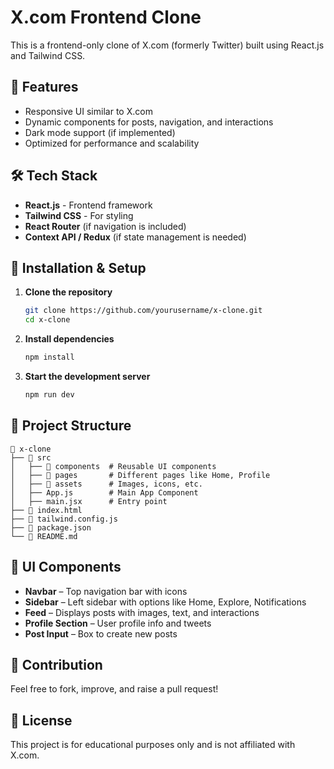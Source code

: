 # X.com Frontend Clone

This is a frontend-only clone of X.com (formerly Twitter) built using React.js and Tailwind CSS.

## 🚀 Features
- Responsive UI similar to X.com
- Dynamic components for posts, navigation, and interactions
- Dark mode support (if implemented)
- Optimized for performance and scalability

## 🛠️ Tech Stack
- **React.js** - Frontend framework
- **Tailwind CSS** - For styling
- **React Router** (if navigation is included)
- **Context API / Redux** (if state management is needed)

## 📌 Installation & Setup
1. **Clone the repository**
   ```sh
   git clone https://github.com/yourusername/x-clone.git
   cd x-clone
   ```
2. **Install dependencies**
   ```sh
   npm install
   ```
3. **Start the development server**
   ```sh
   npm run dev
   ```

## 📁 Project Structure
```
📂 x-clone
├── 📁 src
│   ├── 📁 components  # Reusable UI components
│   ├── 📁 pages       # Different pages like Home, Profile
│   ├── 📁 assets      # Images, icons, etc.
│   ├── App.js        # Main App Component
│   ├── main.jsx      # Entry point
├── 📄 index.html
├── 📄 tailwind.config.js
├── 📄 package.json
└── 📄 README.md
```

## 🎨 UI Components
- **Navbar** – Top navigation bar with icons
- **Sidebar** – Left sidebar with options like Home, Explore, Notifications
- **Feed** – Displays posts with images, text, and interactions
- **Profile Section** – User profile info and tweets
- **Post Input** – Box to create new posts

## 📢 Contribution
Feel free to fork, improve, and raise a pull request!

## 📄 License
This project is for educational purposes only and is not affiliated with X.com.
